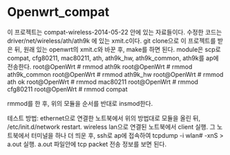 # Openwrt_compat

이 프로젝트는 compat-wireless-2014-05-22 안에 있는 자료들이다.
수정한 코드는 driver/net/wireless/ath/ath9k 에 있는 xmit.c이다.
git clone으로 이 프로젝트를 받은 뒤, 원래 있는 openwrt의 xmit.c와 바꾼 후, make를 하면 된다.
module은 scp로 compat, cfg80211, mac80211, ath, ath9k_hw, ath9k_common, ath9k를 ap에 전송한다.
root@OpenWrt # rmmod ath9k
root@OpenWrt # rmmod ath9k_common
root@OpenWrt # rmmod ath9k_hw
root@OpenWrt # rmmod ath ok
root@OpenWrt # rmmod mac80211
root@OpenWrt # rmmod cfg80211
root@OpenWrt # rmmod compat

rmmod를 한 후, 위의 모듈을 순서를 반대로 insmod한다.

테스트 방법:
ethernet으로 연결한 노트북에서 위의 방법대로 모듈을 올린 뒤, /etc/init.d/network restart.
wireless lan으로 연결된 노트북에서 client 실행.
그 노트북에서 터미널을 하나 더 띄운 후, ssh로 ap에 접속하여 tcpdump -i wlan# -xnS > a.out 실행.
a.out 파일안에 tcp packet 전송 정보를 보면 된다.
